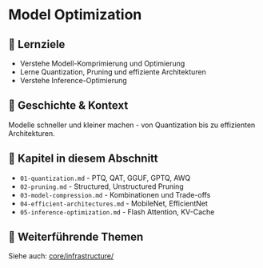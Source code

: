 # Model Optimization

## 🎯 Lernziele
- Verstehe Modell-Komprimierung und Optimierung
- Lerne Quantization, Pruning und effiziente Architekturen
- Verstehe Inference-Optimierung

## 📖 Geschichte & Kontext
Modelle schneller und kleiner machen - von Quantization bis zu effizienten Architekturen.

## 📂 Kapitel in diesem Abschnitt
- `01-quantization.md` - PTQ, QAT, GGUF, GPTQ, AWQ
- `02-pruning.md` - Structured, Unstructured Pruning
- `03-model-compression.md` - Kombinationen und Trade-offs
- `04-efficient-architectures.md` - MobileNet, EfficientNet
- `05-inference-optimization.md` - Flash Attention, KV-Cache

## 🔗 Weiterführende Themen
Siehe auch: [core/infrastructure/](../infrastructure/)